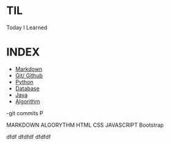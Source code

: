 # TIL

Today I Learned

# INDEX
- [Markdown](https://github.com/HOONY-LEE/TIL/blob/master/Markdown/Markdown.md)
- [Git/ Github](https://github.com/HOONY-LEE/TIL/blob/master/Git/Git.md)
- [Python](https://github.com/HOONY-LEE/TIL/blob/master/Python)
- [Database](https://github.com/HOONY-LEE/TIL/blob/master/Database)
- [Java](https://github.com/HOONY-LEE/TIL/blob/master/Java)
- [Algorithm](https://github.com/HOONY-LEE/TIL/blob/master/Algorithm)

-git commits
P

MARKDOWN
ALGORYTHM
HTML
CSS
JAVASCRIPT
Bootstrap

dfdf
dfdfdf
dfdfdf
